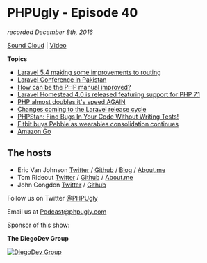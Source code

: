 # PHPUgly - Episode 40
*recorded December 8th, 2016*

[Sound Cloud](https://soundcloud.com/phpugly/episode40) | 
[Video](https://www.youtube.com/watch?v=q1zLteSflPg)

**Topics**
* [Laravel 5.4 making some improvements to routing](https://www.youtube.com/watch?v=q1zLteSflPg)
* [Laravel Conference in Pakistan](https://laravel-news.com/laravel-conference-pakistan)
* [How can be the PHP manual improved?](https://www.reddit.com/r/PHP/comments/5h7c5w/how_can_be_the_php_manual_improved/)
* [Laravel Homestead 4.0 is released featuring support for PHP 7.1](https://laravel-news.com/laravel-homestead-4-0-is-released-featuring-support-for-php-7-1)
* [PHP almost doubles it's speed AGAIN](https://www.phpclasses.org/blog/post/493-php-performance-evolution.html)
* [Changes coming to the Laravel release cycle](https://laravel-news.com/release-cycle-changes)
* [PHPStan: Find Bugs In Your Code Without Writing Tests!](https://medium.com/@ondrejmirtes/phpstan-2939cd0ad0e3#.ao88xhdzq)
* [Fitbit buys Pebble as wearables consolidation continues](http://readwrite.com/2016/12/01/fitbit-buying-pebble-wearables-consolidation-continues-dl4/?utm_campaign=coschedule&utm_source=twitter&utm_medium=RWW&utm_content=Fitbit%20buys%20Pebble%20as%20wearables%20consolidation%20continues)
* [Amazon Go](https://www.amazon.com/b?node=16008589011)

## The hosts
* Eric Van Johnson [Twitter](https://twitter.com/shocm) / [Github](https://github.com/ericvanjohnson/) / [Blog](https://www.shocm.com) / [About.me](https://about.me/shocm) 
* Tom Rideout [Twitter](https://twitter.com/realrideout) / [Github](https://github.com/trideout/) / [About.me](https://about.me/thomasrideout)
* John Congdon [Twitter](https://twitter.com/johncongdon) / [Github](https://github.com/johncongdon) 

Follow us on Twitter [@PHPUgly](https://twitter.com/phpugly) 

Email us at [Podcast@phpugly.com](mailto:Podcast@phpugly.com)

Sponsor of this show:

**The DiegoDev Group**

[![DiegoDev Group](https://www.diegodev.com/img/diegodevgroup.png "Logo DiegoDev Group")](https://www.diegodev.com)
